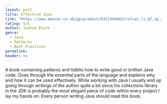 ```yaml
---
layout: post
title: Effective Java
link: "https://www.amazon.co.uk/gp/product/0321356683/ref=as_li_qf_sp_asin_il_tl?ie=UTF8&camp=1634&creative=6738&creativeASIN=0321356683&linkCode=as2&tag=jussihallilac-21"
rating: 5/5
author: Joshua Bloch
genre:
  - Java
  - Patterns
  - Best Practices
permalink:
header: no
---
```


A book containing patterns and tidbits how to write good or *brillian* Java code. Goes through the essential parts of the language and explains why and how it can be used effectively. While working with Java I usually end up going through writings of the author quite a bit since his collections library in the JDK is probably the most elegant piece of code within every project I lay my hands on. Every person writing Java should read this book.
